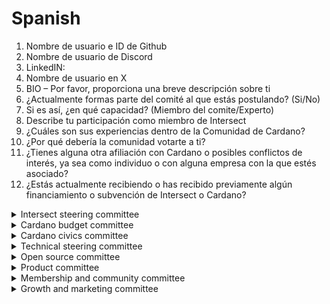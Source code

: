 # Spanish

1. Nombre de usuario e ID de Github&#x20;
2. Nombre de usuario de Discord
3. LinkedIN:
4. Nombre de usuario en X
5. BIO – Por favor, proporciona una breve descripción sobre ti
6. ¿Actualmente formas parte del comité al que estás postulando? (Si/No)
7. Si es así, ¿en qué capacidad? (Miembro del comite/Experto)
8. Describe tu participación como miembro de Intersect
9. ¿Cuáles son sus experiencias dentro de la Comunidad de Cardano?
10. ¿Por qué debería la comunidad votarte a ti?
11. ¿Tienes alguna otra afiliación con Cardano o posibles conflictos de interés, ya sea como individuo o con alguna empresa con la que estés asociado?
12. ¿Estás actualmente recibiendo o has recibido previamente algún financiamiento o subvención de Intersect o Cardano?

<details>

<summary>Intersect steering committee </summary>

**1.** ¿Cómo te asegurarías de que las voces de los miembros de Intersect se incorporen de manera significativa en las discusiones y recomendaciones del ISC, manteniendo su esencia de liderazgo por parte de los miembros?

**2.** Dada la necesidad del ISC de contar con perspectivas diversas y una comprensión amplia de Intersect como organización basada en sus miembros, ¿qué experiencias o conocimientos aportas que podrían fortalecer sus recomendaciones estratégicas?

**3.** El ISC actúa como un punto de encuentro entre los miembros, los presidentes de comité y el equipo ejecutivo. ¿Cómo promoverías la transparencia y mantendrías informados a los miembros sobre las discusiones y resultados del ISC de una forma que fomente la confianza y la participación?

</details>

<details>

<summary>Cardano budget committee</summary>

1. ¿Podría describir una experiencia pasada que demuestre su comprensión de los principios financieros y la gestión presupuestaria? Incluya cómo monitoreó el desempeño del presupuesto y qué ajustes realizó cuando fue necesario.
2. ¿Cómo ha alineado las prioridades presupuestarias con los objetivos estratégicos de la organización? ¿Qué métodos utilizó para garantizar la precisión y transparencia en los registros y proyecciones financieras?
3. ¿Cuál es su enfoque para colaborar con diferentes partes interesadas, como equipos financieros y jefes de departamento, a fin de identificar oportunidades de ahorro, gestionar riesgos financieros y mantener la responsabilidad?

</details>

<details>

<summary>Cardano civics committee</summary>

1. ¿Brevemente, cuál es su visión sobre cómo mejorar el modelo de gobernanza de Cardano y en qué áreas sugiere que debemos centrarnos primero?
2. ¿Brevemente,cómo ha contribuido a la transformación de la gobernanza en Cardano y por qué considera que eso lo convierte en una buena opción para el Comité Cívico?
3. ¿Qué estrategias implementaría para involucrar y educar a la comunidad de Cardano sobre los procesos de gobernanza?

</details>

<details>

<summary>Technical steering committee</summary>

1. Describe tu experiencia en el desarrollo e implementación de la tecnología central de la blockchain de Cardano (o de cualquier otra blockchain, si corresponde).
2. Describa su experiencia en la redacción o evaluación de propuestas complejas relacionadas con blockchain, como artículos de investigación, resúmenes de proyectos, llamados a licitación o evaluación de licitaciones.
3. Describa cualquier otra experiencia relevante que tenga en relación con otras responsabilidades del TSC, como licitaciones, control de calidad, gestión de programas o comunicaciones técnicas.

</details>

<details>

<summary>Open source committee</summary>

1. ¿Cuáles son tus contribuciones más significativas al código abierto (código, documentación, gobernanza, comunidad, etc.) y de qué manera has participado en comunidades de código abierto?
2. ¿Qué experiencia tienes revisando propuestas de proyectos o evaluando el desempeño de colaboradores para asegurar que estén alineados con criterios y entregables claros?
3. ¿Cuál es tu experiencia supervisando presupuestos o fondos de proyectos para garantizar que se distribuyan de manera responsable y vinculada a hitos o entregables?

</details>

<details>

<summary>Product committee</summary>

1. ¿Puede compartir un ejemplo real de cómo definir y lanzar con éxito un producto?
2. En el caso de Cardano, ¿Cómo se ve el ajuste del producto al mercado para Cardano y cómo puede mejorar la adquisición de clientes, la retención y su posicionamiento general en el mercado?
3. ¿Cómo priorizaría los proyectos de Cardano para maximizar el impacto?

</details>

<details>

<summary>Membership and community committee</summary>

1. ¿Cuéntanos sobre los recursos que tienes disponibles para contribuir a las actividades del comité. Por ejemplo: ¿Cuántas horas a la semana puedes dedicar? ¿Con qué frecuencia puedes participar en los canales de comunicación designados del comité?
2. ¿Cuáles son las iniciativas clave de MCC que más le entusiasman o a las que está más dispuesto a contribuir?
3. ¿Puede compartir sus ideas sobre la transparencia y la rendición de cuentas en relación con su trabajo dentro de MCC y el trabajo de MCC en su conjunto? - ¿Cómo comunica a la comunidad lo que está haciendo dentro de MCC? ¿Tiene la intención de mantener las discusiones dentro de MCC lo más públicas posible?

</details>

<details>

<summary>Growth and marketing committee</summary>

1. ¿Puedes describir tu experiencia en marketing tanto en Web3 como en Web2, incluyendo cuántos años has trabajado en cada una? Comparte ejemplos de campañas de crecimiento que hayas diseñado o implementado en el pasado, e incluye enlaces a tu trabajo si es posible.
2. Desde tu perspectiva, ¿cuáles son los principales desafíos que enfrenta Cardano en sus esfuerzos de crecimiento hoy en día? ¿Cómo propondrías abordarlos como miembro del comité de marketing?
3. Describe una campaña o iniciativa de marketing exitosa en la que hayas liderado o participado dentro del ámbito del marketing tecnológico. ¿Qué estrategias implementaste y cuáles fueron los resultados medibles?

</details>
